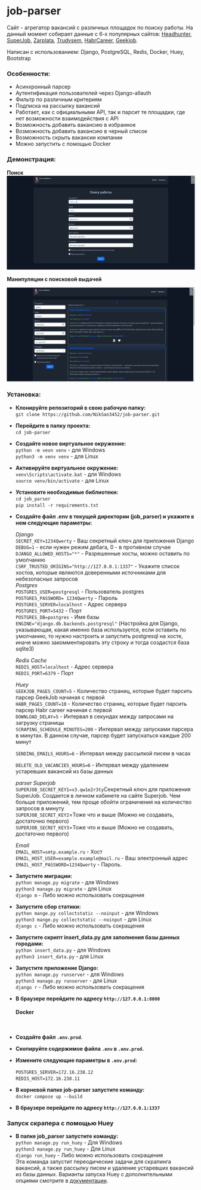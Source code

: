 # job-parser

Сайт - агрегатор вакансий с различных площадок по поиску работы. На данный момент собирает данные с 6-х популярных сайтов: [Headhunter](https://hh.ru/), [SuperJob](https://superjob.ru), [Zarplata](https://zarplata.ru), [Trudvsem](https://trudvsem.ru/), [HabrCareer](https://career.habr.com/), [Geekjob](https://geekjob.ru/).

Написан с использованием: Django, PostgreSQL, Redis, Docker, Huey, Bootstrap

### Особенности:

-   Асинхронный парсер
-   Аутентификация пользователей через Django-allauth
-   Фильтр по различным критериям
-   Подписка на рассылку вакансий
-   Работает, как с официальными API, так и парсит те площадки, где нет возможности взаимодействия с API
-   Возможность добавить вакансию в избранное
-   Возможность добавить вакансию в черный список
-   Возможность скрыть вакансии компании
-   Можно запустить с помощью Docker

### Демонстрация:

**Поиск**
![home.png](/screenshots/searching.gif)

**Манипуляции с поисковой выдачей**

![list.png](/screenshots/list.gif)

### Установка:

-   **Клонируйте репозиторий в свою рабочую папку:**<br>
    ```git clone https://github.com/NikSan3452/job-parser.git```<br>

-   **Перейдите в папку проекта:**<br>
    `cd job-parser`<br>

-   **Создайте новое виртуальное окружение:**<br>
    `python -m vevn venv` - для Windows<br>
    `python3 -m venv venv` - для Linux<br>

-   **Активируйте виртуальное окружение:**<br>
    `venv\Scripts\activate.bat` - для Windows<br>
    `source venv/bin/activate` - для Linux<br>

-   **Установите необходимые библиотеки:**<br>
    `cd job_parser`<br>
    `pip install -r requirements.txt`<br>

-   **Создайте файл .env в текущей директории (job_parser) и укажите в нем следующие параметры:**<br>

    _Django_<br>
    `SECRET_KEY=1234Qwerty` - Ваш секретный ключ для приложения Django<br>
    `DEBUG=1` - если нужен режим дебага, 0 - в противном случае<br>
    `DJANGO_ALLOWED_HOSTS="*"` - Разрешенные хосты, можно оставить по умолчанию<br>
    `CSRF_TRUSTED_ORIGINS="http://127.0.0.1:1337"` - Укажите список хостов, которые являются доверенными источниками для небезопасных запросов<br>
    _Postgres_<br>
    `POSTGRES_USER=postgresql` - Пользователь postgres<br>
    `POSTGRES_PASSWORD= 1234Qwerty` - Пароль<br>
    `POSTGRES_SERVER=localhost` - Адрес сервера<br>
    `POSTGRES_PORT=5432` - Порт<br>
    `POSTGRES_DB=postgres` - Имя базы<br>
    `ENGINE="django.db.backends.postgresql"` (Настройка для Django, указывающая, какая именно база используется, если оставить по умолчанию, то нужно настроить и запустить postgresql на хосте, иначе можно закомментировать эту строку и тогда создастся база sqlite3)<br>

    _Redis Cache_<br>
    `REDIS_HOST=localhost` - Адрес сервера<br>
    `REDIS_PORT=6379` - Порт<br>

    _Huey_<br>
    `GEEKJOB_PAGES_COUNT=5` - Количество страниц, которые будет парсить парсер GeekJob начиная с первой<br>
    `HABR_PAGES_COUNT=10` - Количество страниц, которые будет парсить парсер Habr career начиная с первой<br>
    `DOWNLOAD_DELAY=5` - Интервал в секундах между запросами на загрузку страницы<br>
    `SCRAPING_SCHEDULE_MINUTES=200` - Интервал между запусками парсера в минутах. В данном случае, парсер будет запускаться каждые 200 минут<br>

    `SENDING_EMAILS_HOURS=6` - Интервал между рассылкой писем в часах<br>

    `DELETE_OLD_VACANCIES_HOURS=6` - Интервал между удалением устаревших вакансий из базы данных<br>

    _parser Superjob_<br>
    `SUPERJOB_SECRET_KEY1=v3.qw1e2r3ty`Секретный ключ для приложения SuperJob. Создается в личном кабинете на сайте Superjob. Чем больше приложений, тем проще обойти ограничения на количество запросов в минуту<br>
    `SUPERJOB_SECRET_KEY2`=Тоже что и выше (Можно не создавать, достаточно первого)<br>
    `SUPERJOB_SECRET_KEY3`=Тоже что и выше (Можно не создавать, достаточно первого)<br>

    _Email_<br>
    `EMAIL_HOST=smtp.example.ru` - Хост<br>
    `EMAIL_HOST_USER=example.example@mail.ru` - Ваш электронный адрес<br>
    `EMAIL_HOST_PASSWORD=1234Qwerty` - Пароль.<br>

-   **Запустите миграции:**<br>
    `python manage.py migrate` - для Windows<br>
    `python3 manage.py migrate` - для Linux<br>
    `django m` - Либо можно использовать сокращения<br>

-   **Запустите сбор статики:**<br>
    `python mange.py collectstatic --noinput` - для Windows<br>
    `python3 mange.py collectstatic --noinput` - для Linux<br>
    `django с` - Либо можно использовать сокращения<br>

-   **Запустите скрипт insert_data.py для заполнения базы данных городами:**<br>
    `python insert_data.py` - для Windows<br>
    `python3 insert_data.py` - для Linux<br>

-   **Запустите приложение Django:**<br>
    `python manage.py runserver` - для Windows<br>
    `python3 manage.py runserver` - для Linux<br>
    `django r` - Либо можно использовать сокращения<br>
-   **В браузере перейдите по адресу `http://127.0.0.1:8000`**
    <br>

    #### Docker

      <br>

-   **Создайте файл `.env.prod`**.<br>

-   **Скопируйте содержимое файла `.env` в `.env.prod`.**<br>

-   **Измените следующие параметры в `.env.prod`:**<br>

    `POSTGRES_SERVER=172.16.238.12`<br>
    `REDIS_HOST=172.16.238.11`<br>

-   **В корневой папке job-parser запустите команду:**<br>
    `docker compose up --build`<br>

-   **В браузере перейдите по адресу `http://127.0.0.1:1337`**<br>

### Запуск скрапера с помощью Huey

-   **В папке job_parser запустите команду:**<br>
    `python manage.py run_huey` - Для Windows<br>
    `python3 manage.py run_huey` - Для Linux<br>
    `django run_huey` - Либо можно использовать сокращения<br>
    Эта команда запустит переодические задачи для скрапинга вакансий, а также рассылку писем и удаление устаревших вакансий из базы данных.
    Варианты запуска Huey с дополнительными опциями смотрите в [документации](https://huey.readthedocs.io/en/latest/django.html).
